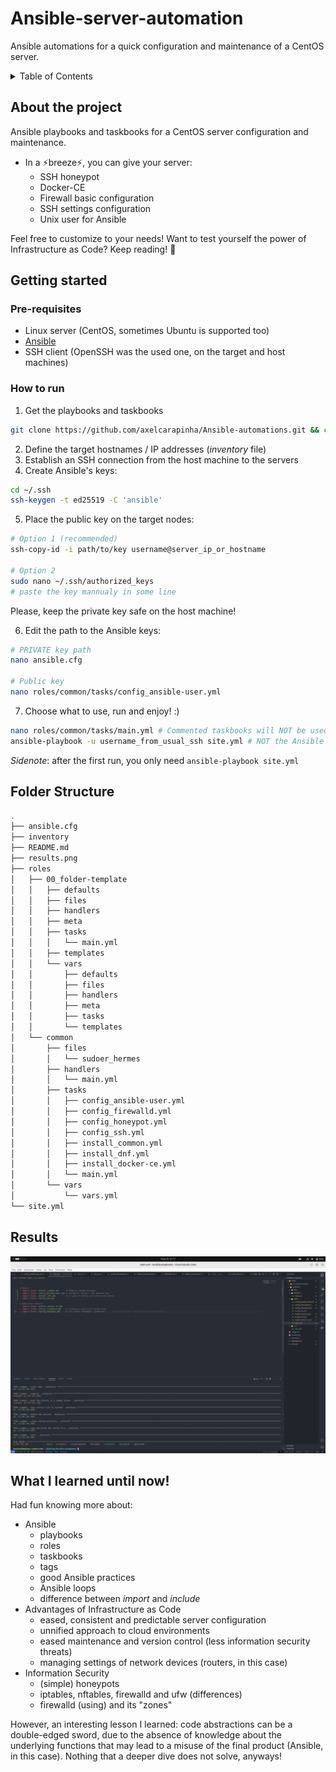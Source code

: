 # Ansible-server-automation
Ansible automations for a quick configuration and maintenance of a CentOS server.

<!-- TABLE OF CONTENTS -->
<details>
  <summary>Table of Contents</summary>
  <ol>
    <li>
      <a href="#about-the-project">About The Project</a>
    </li>
    <li>
      <a href="#getting-started">Getting Started</a>
      <ul>
        <li><a href="#Pre-requisites">Pre-requisites</a></li>
        <li><a href="#How-to-run">How to run</a></li>
      </ul>
    </li>
    <li><a href="#folder-structure">Folder Structure</a></li>
    <li><a href="#results">Results</a></li>
    <li><a href="#what-i-learned-until-now">What I learned until now!</a></li>
  </ol>
</details>

## About the project
Ansible playbooks and taskbooks for a CentOS server configuration and maintenance.
- In a ⚡breeze⚡, you can give your server:
    - SSH honeypot 
    - Docker-CE
    - Firewall basic configuration
    - SSH settings configuration
    - Unix user for Ansible

Feel free to customize to your needs!
Want to test yourself the power of Infrastructure as Code? Keep reading! 🚀


## Getting started 
### Pre-requisites
- Linux server (CentOS, sometimes Ubuntu is supported too)
- <a href="https://docs.ansible.com/ansible/latest/installation_guide/intro_installation.html">Ansible</a> 
- SSH client (OpenSSH was the used one, on the target and host machines)
  
### How to run 
1. Get the playbooks and taskbooks
```zsh
git clone https://github.com/axelcarapinha/Ansible-automations.git && cd Ansible-automations
```
2. Define the target hostnames / IP addresses  (_inventory_ file)
3. Establish an SSH connection from the host machine to the servers
4. Create Ansible's keys:
```sh
cd ~/.ssh
ssh-keygen -t ed25519 -C 'ansible'
```
5. Place the public key on the target nodes:
```sh
# Option 1 (recommended)
ssh-copy-id -i path/to/key username@server_ip_or_hostname

# Option 2 
sudo nano ~/.ssh/authorized_keys
# paste the key mannualy in some line
```
Please, keep the private key safe on the host machine!

6. Edit the path to the Ansible keys:
```sh
# PRIVATE key path
nano ansible.cfg

# Public key
nano roles/common/tasks/config_ansible-user.yml
```
7. Choose what to use, run and enjoy! :)
```sh
nano roles/common/tasks/main.yml # Commented taskbooks will NOT be used (OPTIONAL)
ansible-playbook -u username_from_usual_ssh site.yml # NOT the Ansible user, for now
```
_Sidenote_: after the first run, you only need `ansible-playbook site.yml`

## Folder Structure
```sh
.
├── ansible.cfg
├── inventory
├── README.md
├── results.png
├── roles
│   ├── 00_folder-template
│   │   ├── defaults
│   │   ├── files
│   │   ├── handlers
│   │   ├── meta
│   │   ├── tasks
│   │   │   └── main.yml
│   │   ├── templates
│   │   └── vars
│   │       ├── defaults
│   │       ├── files
│   │       ├── handlers
│   │       ├── meta
│   │       ├── tasks
│   │       └── templates
│   └── common
│       ├── files
│       │   └── sudoer_hermes
│       ├── handlers
│       │   └── main.yml
│       ├── tasks
│       │   ├── config_ansible-user.yml
│       │   ├── config_firewalld.yml
│       │   ├── config_honeypot.yml
│       │   ├── config_ssh.yml
│       │   ├── install_common.yml
│       │   ├── install_dnf.yml
│       │   ├── install_docker-ce.yml
│       │   └── main.yml
│       └── vars
│           └── vars.yml
└── site.yml
```

## Results
![Sample results with a CentOS Azure virtual machine](results.png)

## What I learned until now!
Had fun knowing more about:
- Ansible
  - playbooks
  - roles
  - taskbooks
  - tags
  - good Ansible practices
  - Ansible loops
  - difference between _import_ and _include_
- Advantages of Infrastructure as Code
  - eased, consistent and predictable server configuration
  - unnified approach to cloud environments
  - eased maintenance and version control (less information security threats)
  - managing settings of network devices (routers, in this case)
- Information Security
  - (simple) honeypots 
  - iptables, nftables, firewalld and ufw (differences)
  - firewalld (using) and its "zones"

However, an interesting lesson I learned: code abstractions can be a double-edged sword, due to the absence of knowledge about the underlying functions that may lead to a misuse of the final product (Ansible, in this case). Nothing that a deeper dive does not solve, anyways!
